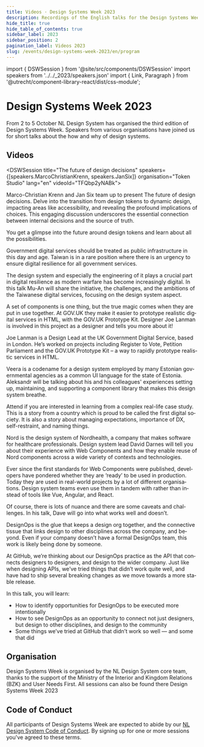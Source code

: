 ```yaml
---
title: Videos · Design Systems Week 2023
description: Recordings of the English talks for the Design Systems Week 2023
hide_title: true
hide_table_of_contents: true
sidebar_label: 2023
sidebar_position: 2
pagination_label: Videos 2023
slug: /events/design-systems-week-2023/en/program
---
```


import { DSWSession } from '@site/src/components/DSWSession'
import speakers from '../../\_2023/speakers.json'
import { Link, Paragraph } from '@utrecht/component-library-react/dist/css-module';

<div lang="en">

# Design Systems Week 2023

<Paragraph lead>
    From 2 to 5 October NL Design System has organised the third edition of Design Systems Week. Speakers from various organisations have joined us for short talks about the how and why of design systems.
</Paragraph>

## Videos

<DSWSession title="The future of design decisions" speakers={[speakers.MarcoChristianKrenn, speakers.JanSix]} organisation="Token Studio" lang="en" videoId="TFQbp2yNABk">

Marco-Christian Krenn and Jan Six team up to present The future of design decisions. Delve into the transition from design tokens to dynamic design, impacting areas like accessibility, and revealing the profound implications of choices. This engaging discussion underscores the essential connection between internal decisions and the source of truth.

You get a glimpse into the future around design tokens and learn about all the possibilities.

</DSWSession>

<DSWSession title="Design systems as public infrastructure" speakers={[speakers.MuAnChiou]} organisation="Public Digital Innovation Space, Cabinet Office, Taiwan" lang="en" videoId="_X2zQoL5okw">

Government digital services should be treated as public infrastructure in this day and age. Taiwan is in a rare position where there is an urgency to ensure digital resilience for all government services.

The design system and especially the engineering of it plays a crucial part in digital resilience as modern warfare has become increasingly digital. In this talk Mu-An will share the initiative, the challenges, and the ambitions of the Taiwanese digital services, focusing on the design system aspect.

</DSWSession>

<DSWSession title="The GOV.UK Prototype Kit" speakers={[speakers.JoeLanman]} lang="en" organisation="GOV.UK" videoId="PuxojwJ2OEE">

A set of components is one thing, but the true magic comes when they are put in use together. At GOV.UK they make it easier to prototype realistic digital services in HTML, with the GOV.UK Prototype Kit.
Designer Joe Lanman is involved in this project as a designer and tells you more about it!

Joe Lanman is a Design Lead at the UK Government Digital Service, based in London. He’s worked on projects including Register to Vote, Petition Parliament and the GOV.UK Prototype Kit – a way to rapidly prototype realistic services in HTML.
</DSWSession>

<DSWSession lang="en" title="Estonia Design System" speakers={[speakers.AleksandrBeliaev]} organisation="Nortal">

Veera is a codename for a design system employed by many Estonian governmental agencies as a common UI language for the state of Estonia. Aleksandr will be talking about his and his colleagues' experiences setting up, maintaining, and supporting a component library that makes this design system breathe.

Attend if you are interested in learning from a complex real-life case study. This is a story from a country which is proud to be called the first digital society. It is also a story about managing expectations, importance of DX, self-restraint, and naming things.
</DSWSession>

<DSWSession title="Design Systems & Web Components: what works & what doesn’t" speakers={[speakers.DavidDarnes]} lang="en" organisation="Nordhealth" videoId="QXHLivD5Y_Q">

Nord is the design system of Nordhealth, a company that makes software for healthcare professionals. Design system lead David Darnes will tell you about their experience with Web Components and how they enable reuse of Nord components across a wide variety of contexts and technologies.

Ever since the first standards for Web Components were published, developers have pondered whether they are ‘ready’ to be used in production. Today they are used in real-world projects by a lot of different organisations. Design system teams even use them in tandem with rather than instead of tools like Vue, Angular, and React.

Of course, there is lots of nuance and there are some caveats and challenges. In his talk, Dave will go into what works well and doesn’t.

</DSWSession>

<DSWSession title="DesignOps: designing the API of design teams" speakers={[speakers.InayailiLeon]} lang="en" organisation="GitHub" videoId="GYUcd17cLJM">

DesignOps is the glue that keeps a design org together, and the connective tissue that links design to other disciplines across the company, and beyond. Even if your company doesn’t have a formal DesignOps team, this work is likely being done by someone.

At GitHub, we’re thinking about our DesignOps practice as the API that connects designers to designers, and design to the wider company. Just like when designing APIs, we’ve tried things that didn’t work quite well, and have had to ship several breaking changes as we move towards a more stable release.

In this talk, you will learn:

- How to identify opportunities for DesignOps to be executed more intentionally
- How to see DesignOps as an opportunity to connect not just designers, but design to other disciplines, and design to the community
- Some things we’ve tried at GitHub that didn’t work so well — and some that did

</DSWSession>

## Organisation

Design Systems Week is organised by the NL Design System core team, thanks to the support of the Ministry of the Interior and Kingdom Relations (BZK) and <Link href="https://international.gebruikercentraal.nl">User Needs First</Link>. All sessions can also be found there <Link href="https://international.gebruikercentraal.nl/design-systems-week-2023/">Design Systems Week 2023</Link>

## Code of Conduct

All participants of Design Systems Week are expected to abide by our [NL Design System Code of Conduct](https://github.com/nl-design-system/.github/blob/main/CODE_OF_CONDUCT.md). By signing up for one or more sessions you've agreed to these terms.

</div>
